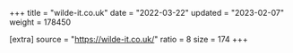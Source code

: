 +++
title = "wilde-it.co.uk"
date = "2022-03-22"
updated = "2023-02-07"
weight = 178450

[extra]
source = "https://wilde-it.co.uk/"
ratio = 8
size = 174
+++
